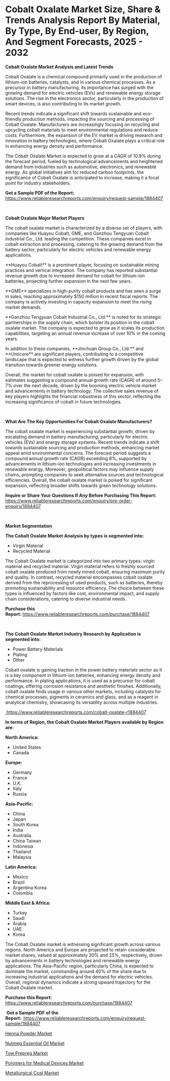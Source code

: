 <p><h1>Cobalt Oxalate Market Size, Share & Trends Analysis Report By Material, By Type, By End-user, By Region, And Segment Forecasts, 2025 - 2032</h1></p><p><strong>Cobalt Oxalate Market Analysis and Latest Trends</strong></p>
<p><p>Cobalt Oxalate is a chemical compound primarily used in the production of lithium-ion batteries, catalysts, and in various chemical processes. As a precursor in battery manufacturing, its importance has surged with the growing demand for electric vehicles (EVs) and renewable energy storage solutions. The rise in the electronics sector, particularly in the production of smart devices, is also contributing to its market growth.</p><p>Recent trends indicate a significant shift towards sustainable and eco-friendly production methods, impacting the sourcing and processing of Cobalt Oxalate. Manufacturers are increasingly focusing on recycling and upcycling cobalt materials to meet environmental regulations and reduce costs. Furthermore, the expansion of the EV market is driving research and innovation in battery technologies, where Cobalt Oxalate plays a critical role in enhancing energy density and performance.</p><p>The Cobalt Oxalate Market is expected to grow at a CAGR of 10.9% during the forecast period, fueled by technological advancements and heightened demand from industries such as automotive, electronics, and renewable energy. As global initiatives aim for reduced carbon footprints, the significance of Cobalt Oxalate is anticipated to increase, making it a focal point for industry stakeholders.</p></p>
<p><strong>Get a Sample PDF of the Report:&nbsp;</strong> <a href="https://www.reliableresearchreports.com/enquiry/request-sample/1884407?utm_campaign=114&utm_medium=2&utm_source=Github&utm_content=ia&utm_term=01042025&utm_id=cobalt-oxalate">https://www.reliableresearchreports.com/enquiry/request-sample/1884407</a></p>
<p>&nbsp;</p>
<p><strong>Cobalt Oxalate Major Market Players</strong></p>
<p><p>The cobalt oxalate market is characterized by a diverse set of players, with companies like Huayou Cobalt, GME, and Ganzhou Tengyuan Cobalt Industrial Co., Ltd. leading the competition. These companies excel in cobalt extraction and processing, catering to the growing demand from the battery sector, particularly for electric vehicles and renewable energy applications.</p><p>**Huayou Cobalt** is a prominent player, focusing on sustainable mining practices and vertical integration. The company has reported substantial revenue growth due to increased demand for cobalt for lithium-ion batteries, projecting further expansion in the next few years. </p><p>**GME** specializes in high-purity cobalt products and has seen a surge in sales, reaching approximately $150 million in recent fiscal reports. The company is actively investing in capacity expansion to meet the rising market demands.</p><p>**Ganzhou Tengyuan Cobalt Industrial Co., Ltd.** is noted for its strategic partnerships in the supply chain, which bolster its position in the cobalt oxalate market. The company is expected to grow as it scales its production capabilities, targeting an annual revenue increase of over 10% in the coming years. </p><p>In addition to these companies, **Jinchuan Group Co., Ltd.** and **Umicore** are significant players, contributing to a competitive landscape that is expected to witness further growth driven by the global transition towards greener energy solutions. </p><p>Overall, the market for cobalt oxalate is poised for expansion, with estimates suggesting a compound annual growth rate (CAGR) of around 5–7% over the next decade, driven by the booming electric vehicle market and advancements in battery technology. The collective sales revenue of key players highlights the financial robustness of this sector, reflecting the increasing significance of cobalt in future technologies.</p></p>
<p>&nbsp;</p>
<p><strong>What Are The Key Opportunities For Cobalt Oxalate Manufacturers?</strong></p>
<p><p>The cobalt oxalate market is experiencing substantial growth, driven by escalating demand in battery manufacturing, particularly for electric vehicles (EVs) and energy storage systems. Recent trends indicate a shift towards sustainable sourcing and production methods, enhancing market appeal amid environmental concerns. The forecast period suggests a compound annual growth rate (CAGR) exceeding 8%, supported by advancements in lithium-ion technologies and increasing investments in renewable energy. Moreover, geopolitical factors may influence supply chains, prompting companies to seek alternative sources and technological efficiencies. Overall, the cobalt oxalate market is poised for significant expansion, reflecting broader shifts towards green technology solutions.</p></p>
<p><strong>Inquire or Share Your Questions If Any Before Purchasing This Report:</strong> <a href="https://www.reliableresearchreports.com/enquiry/pre-order-enquiry/1884407?utm_campaign=114&utm_medium=2&utm_source=Github&utm_content=ia&utm_term=01042025&utm_id=cobalt-oxalate">https://www.reliableresearchreports.com/enquiry/pre-order-enquiry/1884407</a></p>
<p>&nbsp;</p>
<p><strong>Market Segmentation</strong></p>
<p><strong>The Cobalt Oxalate Market Analysis by types is segmented into:</strong></p>
<p><ul><li>Virgin Material</li><li>Recycled Material</li></ul></p>
<p><p>The Cobalt Oxalate market is categorized into two primary types: virgin material and recycled material. Virgin material refers to freshly sourced cobalt oxalate produced from newly mined cobalt, ensuring maximum purity and quality. In contrast, recycled material encompasses cobalt oxalate derived from the reprocessing of used products, such as batteries, thereby promoting sustainability and resource efficiency. The choice between these types is influenced by factors like cost, environmental impact, and supply chain considerations, catering to diverse industrial needs.</p></p>
<p><strong>Purchase this Report:&nbsp;</strong><a href="https://www.reliableresearchreports.com/purchase/1884407?utm_campaign=114&utm_medium=2&utm_source=Github&utm_content=ia&utm_term=01042025&utm_id=cobalt-oxalate">https://www.reliableresearchreports.com/purchase/1884407</a></p>
<p>&nbsp;</p>
<p><strong>The Cobalt Oxalate Market Industry Research by Application is segmented into:</strong></p>
<p><ul><li>Power Battery Materials</li><li>Plating</li><li>Other</li></ul></p>
<p><p>Cobalt oxalate is gaining traction in the power battery materials sector as it is a key component in lithium-ion batteries, enhancing energy density and performance. In plating applications, it is used as a precursor for cobalt coatings, offering corrosion resistance and aesthetic finishes. Additionally, cobalt oxalate finds usage in various other markets, including catalysts for chemical processes, pigments in ceramics and glass, and as a reagent in analytical chemistry, showcasing its versatility across multiple industries.</p></p>
<p><a href="https://www.reliableresearchreports.com/cobalt-oxalate-r1884407?utm_campaign=114&utm_medium=2&utm_source=Github&utm_content=ia&utm_term=01042025&utm_id=cobalt-oxalate">&nbsp;https://www.reliableresearchreports.com/cobalt-oxalate-r1884407</a></p>
<p><strong>In terms of Region, the Cobalt Oxalate Market Players available by Region are:</strong></p>
<p>
    <p> <strong> North America: </strong>
        <ul>
            <li>United States</li>
            <li>Canada</li>
        </ul>
        </p> 
    <p> <strong> Europe: </strong>
        <ul>
            <li>Germany</li>
            <li>France</li>
            <li>U.K.</li>
            <li>Italy</li>
            <li>Russia</li>
        </ul>
        </p> 
    <p> <strong> Asia-Pacific: </strong>
        <ul>
            <li>China</li>
            <li>Japan</li>
            <li>South Korea</li>
            <li>India</li>
            <li>Australia</li>
            <li>China Taiwan</li>
            <li>Indonesia</li>
            <li>Thailand</li>
            <li>Malaysia</li>
        </ul>
        </p> 
    <p> <strong> Latin America: </strong>
        <ul>
            <li>Mexico</li>
            <li>Brazil</li>
            <li>Argentina Korea</li>
            <li>Colombia</li>
        </ul>
        </p> 
    <p> <strong> Middle East & Africa: </strong>
        <ul>
            <li>Turkey</li>
            <li>Saudi</li>
            <li>Arabia</li>
            <li>UAE</li>
            <li>Korea</li>
        </ul>
    </p>
    </p>
<p><p>The Cobalt Oxalate market is witnessing significant growth across various regions. North America and Europe are projected to retain considerable market shares, valued at approximately 30% and 25%, respectively, driven by advancements in battery technologies and renewable energy applications. The Asia-Pacific region, particularly China, is expected to dominate the market, commanding around 40% of the share due to increasing industrial applications and the demand for electric vehicles. Overall, regional dynamics indicate a strong upward trajectory for the Cobalt Oxalate market.</p></p>
<p><strong>Purchase this Report: </strong><a href="https://www.reliableresearchreports.com/purchase/1884407?utm_campaign=114&utm_medium=2&utm_source=Github&utm_content=ia&utm_term=01042025&utm_id=cobalt-oxalate">https://www.reliableresearchreports.com/purchase/1884407</a></p>
<p>&nbsp;<strong>Get a Sample PDF of the Report:&nbsp;&nbsp;</strong><a href="https://www.reliableresearchreports.com/enquiry/request-sample/1884407?utm_campaign=114&utm_medium=2&utm_source=Github&utm_content=ia&utm_term=01042025&utm_id=cobalt-oxalate">https://www.reliableresearchreports.com/enquiry/request-sample/1884407</a></p>
<p><strong></strong></p>
<p><p><a href="https://github.com/hamremunazm4/Market-Research-Report-List-1/blob/main/henna-powder-market.md?utm_campaign=114&utm_medium=2&utm_source=Github&utm_content=ia&utm_term=01042025&utm_id=cobalt-oxalate">Henna Powder Market</a></p><p><a href="https://github.com/jhoonatsev/Market-Research-Report-List-1/blob/main/nutmeg-essential-oil-market.md?utm_campaign=114&utm_medium=2&utm_source=Github&utm_content=ia&utm_term=01042025&utm_id=cobalt-oxalate">Nutmeg Essential Oil Market</a></p><p><a href="https://github.com/boccalyver5k/Market-Research-Report-List-1/blob/main/tow-prepreg-market.md?utm_campaign=114&utm_medium=2&utm_source=Github&utm_content=ia&utm_term=01042025&utm_id=cobalt-oxalate">Tow Prepreg Market</a></p><p><a href="https://github.com/godutetraeva/Market-Research-Report-List-1/blob/main/polymers-for-medical-devices-market.md?utm_campaign=114&utm_medium=2&utm_source=Github&utm_content=ia&utm_term=01042025&utm_id=cobalt-oxalate">Polymers for Medical Devices Market</a></p><p><a href="https://github.com/kirstejuvet/Market-Research-Report-List-1/blob/main/metallurgical-coal-market.md?utm_campaign=114&utm_medium=2&utm_source=Github&utm_content=ia&utm_term=01042025&utm_id=cobalt-oxalate">Metallurgical Coal Market</a></p></p>